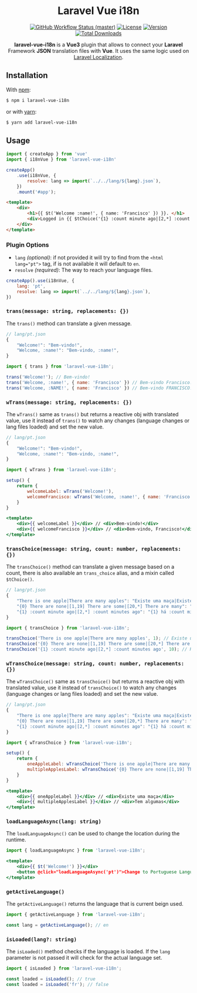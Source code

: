 <h1 align="center" style="border:none !important">
    Laravel Vue i18n
</h1>

<p align="center">
    <a href="https://github.com/xiCO2k/laravel-vue-i18n/actions"><img alt="GitHub Workflow Status (master)" src="https://img.shields.io/github/workflow/status/xiCO2k/laravel-vue-i18n/Tests/main"></a>
    <a href="https://www.npmjs.com/package/laravel-vue-i18n"><img alt="License" src="https://img.shields.io/npm/l/laravel-vue-i18n.svg?sanitize=true"></a>
    <a href="https://www.npmjs.com/package/laravel-vue-i18n"><img alt="Version" src="https://img.shields.io/npm/v/laravel-vue-i18n.svg"></a>
    <a href="https://www.npmjs.com/package/laravel-vue-i18n"><img alt="Total Downloads" src="https://img.shields.io/npm/dt/laravel-vue-i18n.svg"></a>
</p>

<p align="center">
    <b>laravel-vue-i18n</b> is a <b>Vue3</b> plugin that allows to connect your <b>Laravel</b> Framework <b>JSON</b> translation
    files with <b>Vue</b>. It uses the same logic used on <a href="https://laravel.com/docs/8.x/localization">Laravel Localization</a>.
</p>

## Installation
With [npm](https://www.npmjs.com):
```sh
$ npm i laravel-vue-i18n
```

or with [yarn](https://yarnpkg.com):
```sh
$ yarn add laravel-vue-i18n
```

## Usage

```js
import { createApp } from 'vue'
import { i18nVue } from 'laravel-vue-i18n'

createApp()
    .use(i18nVue, {
        resolve: lang => import(`../../lang/${lang}.json`),
    })
    .mount('#app');
```

```html
<template>
    <div>
        <h1>{{ $t('Welcome :name!', { name: 'Francisco' }) }}. </h1>
        <div>Logged in {{ $tChoice('{1} :count minute ago|[2,*] :count minutes ago', 10) }}</div>
    </div>
</template>
```

### Plugin Options

- `lang` *(optional)*: if not provided it will try to find from the `<html lang="pt">` tag, if is not available it will default to `en`.
- `resolve` *(required)*: The way to reach your language files.

```js
createApp().use(i18nVue, {
    lang: 'pt',
    resolve: lang => import(`../../lang/${lang}.json`),
})
```

### `trans(message: string, replacements: {})`

The `trans()` method can translate a given message.

```js
// lang/pt.json
{
    "Welcome!": "Bem-vindo!",
    "Welcome, :name!": "Bem-vindo, :name!",
}

import { trans } from 'laravel-vue-i18n';

trans('Welcome!'); // Bem-vindo!
trans('Welcome, :name!', { name: 'Francisco' }) // Bem-vindo Francisco!
trans('Welcome, :NAME!', { name: 'Francisco' }) // Bem-vindo FRANCISCO!
```

### `wTrans(message: string, replacements: {})`

The `wTrans()` same as `trans()` but returns a reactive obj with translated value,
use it instead of `trans()` to watch any changes (language changes or lang files loaded) and set the new value.
```jsx
// lang/pt.json
{
    "Welcome!": "Bem-vindo!",
    "Welcome, :name!": "Bem-vindo, :name!",
}

import { wTrans } from 'laravel-vue-i18n';

setup() {
    return {
        welcomeLabel: wTrans('Welcome!'),
        welcomeFrancisco: wTrans('Welcome, :name!', { name: 'Francisco' })
    } 
}

<template>
    <div>{{ welcomeLabel }}</div> // <div>Bem-vindo!</div>
    <div>{{ welcomeFrancisco }}</div> // <div>Bem-vindo, Francisco!</div>
</template>
```

### `transChoice(message: string, count: number, replacements: {})`

The `transChoice()` method can translate a given message based on a count,
there is also available an `trans_choice` alias, and a mixin called `$tChoice()`.

```js
// lang/pt.json
{
    "There is one apple|There are many apples": "Existe uma maça|Existe muitas maças",
    "{0} There are none|[1,19] There are some|[20,*] There are many": "Não tem|Tem algumas|Tem muitas",
    "{1} :count minute ago|[2,*] :count minutes ago": "{1} há :count minuto|[2,*] há :count minutos",
}

import { transChoice } from 'laravel-vue-i18n';

transChoice('There is one apple|There are many apples', 1); // Existe uma maça
transChoice('{0} There are none|[1,19] There are some|[20,*] There are many', 19); // Tem algumas
transChoice('{1} :count minute ago|[2,*] :count minutes ago', 10); // Há 10 minutos.
```


### `wTransChoice(message: string, count: number, replacements: {})`

The `wTransChoice()` same as `transChoice()` but returns a reactive obj with translated value,
use it instead of `transChoice()` to watch any changes (language changes or lang files loaded) and set the new value.


```jsx
// lang/pt.json
{
    "There is one apple|There are many apples": "Existe uma maça|Existe muitas maças",
    "{0} There are none|[1,19] There are some|[20,*] There are many": "Não tem|Tem algumas|Tem muitas",
    "{1} :count minute ago|[2,*] :count minutes ago": "{1} há :count minuto|[2,*] há :count minutos",
}

import { wTransChoice } from 'laravel-vue-i18n';

setup() {
    return {
        oneAppleLabel: wTransChoice('There is one apple|There are many apples', 1),
        multipleApplesLabel: wTransChoice('{0} There are none|[1,19] There are some|[20,*] There are many', 19)
    } 
}

<template>
    <div>{{ oneAppleLabel }}</div> // <div>Existe uma maça</div>
    <div>{{ multipleApplesLabel }}</div> // <div>Tem algumas</div>
</template>
```

### `loadLanguageAsync(lang: string)`

The `loadLanguageAsync()` can be used to change the location during the runtime.

```jsx
import { loadLanguageAsync } from 'laravel-vue-i18n';

<template>
    <div>{{ $t('Welcome!') }}</div>
    <button @click="loadLanguageAsync('pt')">Change to Portuguese Language</button>
</template>
```

### `getActiveLanguage()`

The `getActiveLanguage()` returns the language that is current beign used.


```jsx
import { getActiveLanguage } from 'laravel-vue-i18n';

const lang = getActiveLanguage(); // en
```

### `isLoaded(lang?: string)`

The `isLoaded()` method checks if the language is loaded.
If the `lang` parameter is not passed it will check for the actual language set.

```jsx
import { isLoaded } from 'laravel-vue-i18n';

const loaded = isLoaded(); // true
const loaded = isLoaded('fr'); // false
```
